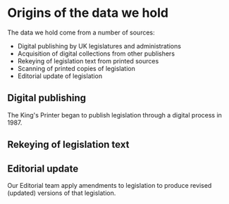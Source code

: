 # Origins of the data we hold

The data we hold come from a number of sources:

 * Digital publishing by UK legislatures and administrations
 * Acquisition of digital collections from other publishers
 * Rekeying of legislation text <!--and metadata--> from printed sources
 * Scanning of printed copies of legislation
 * Editorial update of legislation

## Digital publishing

The King's Printer began to publish legislation through a digital process in 1987.

## Rekeying of legislation text

<!--TODO-->

## Editorial update

Our Editorial team apply amendments to legislation to produce revised (updated) versions of that legislation.